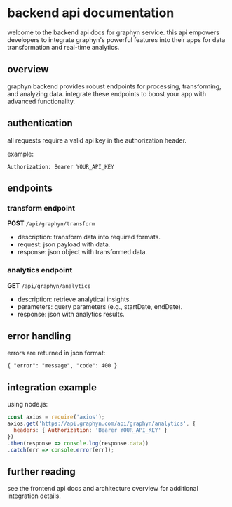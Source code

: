 # backend api documentation

welcome to the backend api docs for graphyn service. this api empowers developers to integrate graphyn's powerful features into their apps for data transformation and real-time analytics.

## overview

graphyn backend provides robust endpoints for processing, transforming, and analyzing data. integrate these endpoints to boost your app with advanced functionality.

## authentication

all requests require a valid api key in the authorization header.

example:

```
Authorization: Bearer YOUR_API_KEY
```

## endpoints

### transform endpoint
**POST** `/api/graphyn/transform`
- description: transform data into required formats.
- request: json payload with data.
- response: json object with transformed data.

### analytics endpoint
**GET** `/api/graphyn/analytics`
- description: retrieve analytical insights.
- parameters: query parameters (e.g., startDate, endDate).
- response: json with analytics results.

## error handling

errors are returned in json format:

```
{ "error": "message", "code": 400 }
```

## integration example

using node.js:

```javascript
const axios = require('axios');
axios.get('https://api.graphyn.com/api/graphyn/analytics', {
  headers: { Authorization: 'Bearer YOUR_API_KEY' }
})
.then(response => console.log(response.data))
.catch(err => console.error(err));
```

## further reading

see the frontend api docs and architecture overview for additional integration details.

